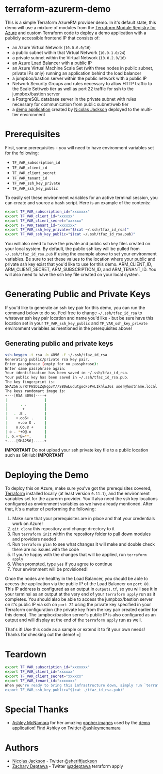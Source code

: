 # terraform-azurerm-demo

This is a simple Terraform AzureRM provider demo. In it's default state, this demo will use a mixture of modules from the [Terraform Module Registry for Azure](http://registry.terraform.io/browse?provider=azurerm&verified=true) and custom Terraform code to deploy a demo application with a publicly accessible frontend IP that consists of:

* an Azure Virtual Network (`10.0.0.0/16`)
* a public subnet within that Virtual Network (`10.0.1.0/24`)
* a private subnet within the Virtual Network (`10.0.2.0/16`)
* an Azure Load Balancer with a public IP
* an Azure Virtual Machine Scale Set (with three nodes in public subnet, private IPs only) running an application behind the load balancer
* a jumpbox/bastion server within the public network with a public IP
* Network Security Groups and rules necessary to allow HTTP traffic to the Scale Set/web tier as well as port 22 traffic for ssh to the jumpbox/bastion server
* a PostgreSQL database server in the private subnet with rules necessary for communication from public subnet/web tier
* a [demo application](https://github.com/nicholasjackson/gopher_search) created by [Nicolas Jackson](https://github.com/nicholasjackson) deployed to the multi-tier environment

Prerequisites
=============
First, some prerequisites - you will need to have environment variables set for the following:

* `TF_VAR_subscription_id`
* `TF_VAR_client_id`
* `TF_VAR_client_secret`
* `TF_VAR_tenant_id`
* `TF_VAR_ssh_key_private`
* `TF_VAR_ssh_key_public`

To easily set these environment variables for an active terminal session, you can create and source a bash script. Here is an example of the contents:

```bash
export TF_VAR_subscription_id="xxxxxxx"
export TF_VAR_client_id="xxxxxx"
export TF_VAR_client_secret="xxxxxx"
export TF_VAR_tenant_id="xxxxxxx"
export TF_VAR_ssh_key_private="$(cat ~/.ssh/tfaz_id_rsa)"
export TF_VAR_ssh_key_public="$(cat ~/.ssh/tfaz_id_rsa.pub)"
```

You will also need to have the private and public ssh key files created on your local system. By default, the public ssh key will be pulled from `~/.ssh/tfaz_id_rsa.pub` if using the example above to set your environment variables. Be sure to set these values to the location where your public and private ssh key exist that you'd like to use for this demo.
ARM_CLIENT_ID, ARM_CLIENT_SECRET, ARM_SUBSCRIPTION_ID, and ARM_TENANT_ID.
You will also need to have the ssh key file created on your local system.

Generating Public and Private Keys
==================================
If you'd like to generate an ssh key pair for this demo, you can run the command below to do so. Feel free to change `~/.ssh/tfaz_id_rsa` to whatever ssh key pair location and name you'd like - but be sure have this location set in your `TF_VAR_ssh_key_public` and `TF_VAR_ssh_key_private` environment variables as mentioned in the prerequisites above!

## Generating public and private keys
```bash
ssh-keygen -t rsa -b 4096 -f ~/.ssh/tfaz_id_rsa
Generating public/private rsa key pair.
Enter passphrase (empty for no passphrase):
Enter same passphrase again:
Your identification has been saved in ~/.ssh/tfaz_id_rsa.
Your public key has been saved in ~/.ssh/tfaz_id_rsa.pub.
The key fingerprint is:
SHA256:urRTPWzDLZqNqovY//S80wLudutgocF5PvL1khlwJGs user@hostname.local
The keys randomart image is:
+---[RSA 4096]----+
|                 |
|      . .        |
|       +         |
|   . .E .        |
|    +.ooS+ .     |
|     =.oo O .    |
|    o.Oo.@ +     |
| o . *+O@.o      |
|. o.+*B=**.      |
+----[SHA256]-----+
```

**IMPORTANT** Do not upload your ssh private key file to a public location such as GitHub! **IMPORTANT**


Deploying the Demo
==================
To deploy this on Azure, make sure you've got the prerequisites covered, [Terraform](https://www.terraform.io/) installed locally (at least version `0.11.1`), and the environment variables set for the azurerm provider. You'll also need the ssh key locations configured as environment variables as we have already mentioned. After that, it's a matter of performing the following:

1. Make sure that your prerequisites are in place and that your credentials work on Azure!
2. `git clone` this repository and change directory to it
3. Run `terraform init` within the repository folder to pull down modules and providers needed
4. Run `terraform plan` to see what changes it will make and double check there are no issues with the code
5. If you're happy with the changes that will be applied, run `terraform apply`
6. When prompted, type `yes` if you agree to continue
7. Your environment will be provisioned!

Once the nodes are healthy in the Load Balancer, you should be able to access the application via the public IP of the Load Balancer on `port 80`. This IP address is configured as an output in `outputs.tf`, so you will see it in your terminal as an output at the very end of your `terraform apply` run as it completes. You should also be able to access the jumpbox/bastion server on it's public IP via ssh on `port 22` using the private key specified in your Terraform configuration (the private key from the key pair created earlier for this demo). The jumpbox/bastion server's public IP is also configured as an output and will display at the end of the `terraform apply` run as well.

That's it! Use this code as a sample or extend it to fit your own needs! Thanks for checking out the demo! =]


Teardown
========
```bash
export TF_VAR_subscription_id="xxxxxxx"
export TF_VAR_client_id="xxxxxx"
export TF_VAR_client_secret="xxxxxx"
export TF_VAR_tenant_id="xxxxxxx"
When you're ready to bring this infrastructure down, simply run `terraform destroy` in the repository folder (or the folder where the Terraform configuration or .tf files reside). ***BE SURE TO DOUBLE CHECK THE RESOURCES THAT WILL BE DESTROYED BY THIS COMMAND BEFORE TYPING `yes` TO CONTINUE!!!***
export TF_VAR_ssh_key_public="$(cat ./tfaz_id_rsa.pub)"
```


Special Thanks
==============
* [Ashley McNamara](https://github.com/ashleymcnamara) for her amazing [gopher images](https://github.com/ashleymcnamara/gophers) used by the [demo application](https://github.com/nicholasjackson/gopher_search)! Find Ashley on Twitter [@ashleymcnamara](https://twitter.com/ashleymcnamara)


Authors
=======
* [Nicolas Jackson](https://github.com/nicholasjackson) - Twitter [@sheriffjackson](https://twitter.com/sheriffjackson)
* [Zachary Deptawa](https://github.com/zdeptawa) - Twitter [@zdeptawa](https://twitter.com/zdeptawa)
terraform apply
```
